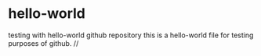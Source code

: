 # hello-world
testing with hello-world github repository
this is a hello-world file for testing purposes of github. 
//
